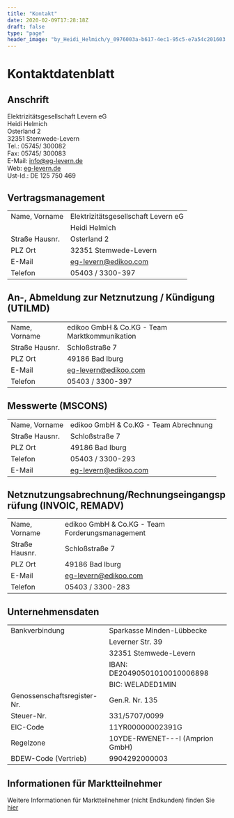 ```yaml
---
title: "Kontakt"
date: 2020-02-09T17:28:18Z
draft: false
type: "page"
header_image: "by_Heidi_Helmich/y_0976003a-b617-4ec1-95c5-e7a54c201603.jpg"
---
```


# Kontaktdatenblatt

## Anschrift

Elektrizitätsgesellschaft Levern eG  
Heidi Helmich  
Osterland 2  
32351 Stemwede-Levern  
Tel.: 05745/ 300082  
Fax: 05745/ 300083  
E-Mail: [info@eg-levern.de](mailto:info@eg-levern.de)  
Web: [eg-levern.de](https://eg-levern.de)  
Ust-Id.: DE 125 750 469

## Vertragsmanagement

|                |                                     |
|----------------|-------------------------------------|
| Name, Vorname  | Elektrizitätsgesellschaft Levern eG |
|                | Heidi Helmich                       |
| Straße Hausnr. | Osterland 2                         |
| PLZ Ort        | 32351 Stemwede-Levern               |
| E-Mail         | eg-levern@edikoo.com                |
| Telefon        | 05403 / 3300-397                    |

## An-, Abmeldung zur Netznutzung / Kündigung (UTILMD)

|                |                                               |
|----------------|-----------------------------------------------|
| Name, Vorname  | edikoo GmbH & Co.KG - Team Marktkommunikation |
| Straße Hausnr. | Schloßstraße 7                                |
| PLZ Ort        | 49186 Bad Iburg                               |
| E-Mail         | eg-levern@edikoo.com                          |
| Telefon        | 05403 / 3300-397                              |

## Messwerte (MSCONS)

|                |                                       |
|----------------|---------------------------------------|
| Name, Vorname  | edikoo GmbH & Co.KG - Team Abrechnung |
| Straße Hausnr. | Schloßstraße 7                        |
| PLZ Ort        | 49186 Bad Iburg                       |
| Telefon        | 05403 / 3300-293                      |
| E-Mail         | eg-levern@edikoo.com                  |

## Netznutzungsabrechnung/Rechnungseingangsprüfung (INVOIC, REMADV)

|                |                                                 |
|----------------|-------------------------------------------------|
| Name, Vorname  | edikoo GmbH & Co.KG - Team Forderungsmanagement |
| Straße Hausnr. | Schloßstraße 7                                  |
| PLZ Ort        | 49186 Bad Iburg                                 |
| E-Mail         | eg-levern@edikoo.com                            |
| Telefon        | 05403 / 3300-283                                |

## Unternehmensdaten

|                             |                                 |
|-----------------------------|---------------------------------|
| Bankverbindung              | Sparkasse Minden-Lübbecke       |
|                             | Leverner Str. 39                |
|                             | 32351 Stemwede-Levern           |
|                             | IBAN: DE20490501010010006898    |
|                             | BIC: WELADED1MIN                |
| Genossenschaftsregister-Nr. | Gen.R. Nr. 135                  |
| Steuer-Nr.                  | 331/5707/0099                   |
| EIC-Code                    | 11YR00000002391G                |
| Regelzone                   | 10YDE-RWENET---I (Amprion GmbH) |
| BDEW-Code (Vertrieb)        | 9904292000003                   |

## Informationen für Marktteilnehmer

Weitere Informationen für Marktteilnehmer (nicht Endkunden) finden Sie [hier](/marktdaten/)

